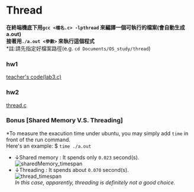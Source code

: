# Thread

**在終端機底下用```gcc <檔名.c> -lpthread``` 來編譯一個可執行的檔案(會自動生成a.out)**  
**接著用```./a.out <參數>``` 來執行這個程式**  
*註:請先指定好檔案路徑(e.g. ```cd Documents/OS_study/thread```)

### hw1 
[teacher's code(lab3.c)](https://github.com/LaZoark/Operation_System/blob/main/thread/lab3.c)  
### hw2
[thread.c](https://github.com/LaZoark/Operation_System/blob/main/thread/thread.c) 


### Bonus [Shared Memory V.S. Threading]

*To measure the exacution time under ubuntu, you may simply add `time` in front of the run command.  
Here's an example:  $ `time ./a.out`  

- ↓Shared memory : It spends only `0.023` second(s).  
![sharedMemory_timespan](https://user-images.githubusercontent.com/25290627/111311611-622a7500-8699-11eb-8ab5-ba1598b02afd.png)  
- ↓Threading     : It spends about `0.070` second(s).  
![thread_timespan](https://user-images.githubusercontent.com/25290627/111311615-63f43880-8699-11eb-8fcc-31641c32263f.png)  
*In this case, apparently, threading is definitely not a good choice.*
